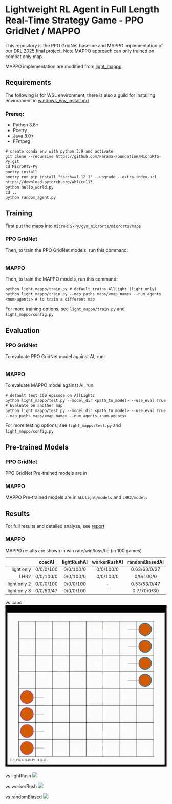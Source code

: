 # Lightweight RL Agent in Full Length Real-Time Strategy Game - PPO GridNet / MAPPO

This repository is the PPO GridNet baseline and MAPPO implementation of our DRL 2025 final project. Note MAPPO approach can only trained on combat only map.

MAPPO implementation are modified from [light_mappo](https://github.com/tinyzqh/light_mappo)

## Requirements

The following is for WSL environment, there is also a guild for installing environment in [windows_env_install.md](/windows_env/windows_env_install.md)

### Prereq:

- Python 3.8+
- Poetry
- Java 8.0+
- FFmpeg

```setup
# create conda env with python 3.9 and activate
git clone --recursive https://github.com/Farama-Foundation/MicroRTS-Py.git
cd MicroRTS-Py
poetry install
poetry run pip install "torch==1.12.1" --upgrade --extra-index-url https://download.pytorch.org/whl/cu113
python hello_world.py
cd ..
python random_agent.py
```

## Training

First put the [maps](/maps) into `MicroRTS-Py/gym_microrts/microrts/maps`

### PPO GridNet

Then, to train the PPO GridNet models, run this command:

```train
```

### MAPPO

Then, to train the MAPPO models, run this command:

```train
python light_mappo/train.py # default trains AllLight (light only)
python light_mappo/train.py --map_paths maps/<map_name> --num_agents <num-agents> # to train a different map
```

For more training options, see `light_mappo/train.py` and `light_mappo/config.py`

## Evaluation

### PPO GridNet

To evaluate PPO GridNet model against AI, run:

```eval
```

### MAPPO

To evaluate MAPPO model against AI, run:

```eval
# default test 100 episode on AllLight2
python light_mappo/test.py --model_dir <path_to_model> --use_eval True
# Evaluate on another map
python light_mappo/test.py --model_dir <path_to_model> --use_eval True --map_paths maps/<map_name> --num_agents <num-agents>
```

For more testing options, see `light_mappo/test.py` and `light_mappo/config.py`

## Pre-trained Models

### PPO GridNet

PPO GridNet Pre-trained models are in

### MAPPO

MAPPO Pre-trained models are in `ALLlight/models` and `LHR2/models`

## Results

For full results and detailed analyze, see [report]()

### MAPPO

MAPPO results are shown in win rate/win/loss/tie (in 100 games)

| | coacAI | lightRushAI | workerRushAI | randomBiasedAI |
|--:|:-:|:-:|:-:|:-:|
| light only | 0/0/0/100 | 0/0/100/0 | 0/0/100/0 | 0.63/63/0/27 |
| LHR2 | 0/0/100/0 | 0/0/100/0 | 0/0/100/0 | 0/0/100/0 |
| light only 2 | 0/0/0/100 | 0/0/0/100 | - | 0.53/53/0/47 |
| light only 3 | 0/0/53/47 | 0/0/0/100  | - | 0.7/70/0/30 |

vs caoc
![](/assets/mappo/caoc.gif)

vs lightRush
![](/assets/mappo/lightRush.gif)

vs workerRush
![](/assets/mappo/workerRush.gif)

vs randomBiased
![](/assets/mappo/randomBiased.gif)
